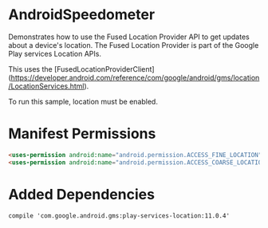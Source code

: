 # AndroidSpeedometer

Demonstrates how to use the Fused Location Provider API to get updates about a device's location. The Fused Location Provider is part of the Google Play services Location APIs.

This uses the [FusedLocationProviderClient] (https://developer.android.com/reference/com/google/android/gms/location/LocationServices.html).

To run this sample, location must be enabled.

# Manifest Permissions

```html
<uses-permission android:name="android.permission.ACCESS_FINE_LOCATION" />
<uses-permission android:name="android.permission.ACCESS_COARSE_LOCATION" />
```
# Added Dependencies

```html
compile 'com.google.android.gms:play-services-location:11.0.4'
```
